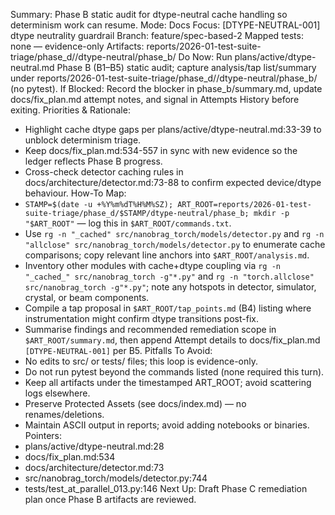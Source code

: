 Summary: Phase B static audit for dtype-neutral cache handling so determinism work can resume.
Mode: Docs
Focus: [DTYPE-NEUTRAL-001] dtype neutrality guardrail
Branch: feature/spec-based-2
Mapped tests: none — evidence-only
Artifacts: reports/2026-01-test-suite-triage/phase_d/<STAMP>/dtype-neutral/phase_b/
Do Now: Run plans/active/dtype-neutral.md Phase B (B1–B5) static audit; capture analysis/tap list/summary under reports/2026-01-test-suite-triage/phase_d/<STAMP>/dtype-neutral/phase_b/ (no pytest).
If Blocked: Record the blocker in phase_b/summary.md, update docs/fix_plan.md attempt notes, and signal in Attempts History before exiting.
Priorities & Rationale:
- Highlight cache dtype gaps per plans/active/dtype-neutral.md:33-39 to unblock determinism triage.
- Keep docs/fix_plan.md:534-557 in sync with new evidence so the ledger reflects Phase B progress.
- Cross-check detector caching rules in docs/architecture/detector.md:73-88 to confirm expected device/dtype behaviour.
How-To Map:
- `STAMP=$(date -u +%Y%m%dT%H%M%SZ); ART_ROOT=reports/2026-01-test-suite-triage/phase_d/$STAMP/dtype-neutral/phase_b; mkdir -p "$ART_ROOT"` — log this in `$ART_ROOT/commands.txt`.
- Use `rg -n "_cached" src/nanobrag_torch/models/detector.py` and `rg -n "allclose" src/nanobrag_torch/models/detector.py` to enumerate cache comparisons; copy relevant line anchors into `$ART_ROOT/analysis.md`.
- Inventory other modules with cache+dtype coupling via `rg -n "_cached_" src/nanobrag_torch -g"*.py"` and `rg -n "torch.allclose" src/nanobrag_torch -g"*.py"`; note any hotspots in detector, simulator, crystal, or beam components.
- Compile a tap proposal in `$ART_ROOT/tap_points.md` (B4) listing where instrumentation might confirm dtype transitions post-fix.
- Summarise findings and recommended remediation scope in `$ART_ROOT/summary.md`, then append Attempt details to docs/fix_plan.md `[DTYPE-NEUTRAL-001]` per B5.
Pitfalls To Avoid:
- No edits to src/ or tests/ files; this loop is evidence-only.
- Do not run pytest beyond the commands listed (none required this turn).
- Keep all artifacts under the timestamped ART_ROOT; avoid scattering logs elsewhere.
- Preserve Protected Assets (see docs/index.md) — no renames/deletions.
- Maintain ASCII output in reports; avoid adding notebooks or binaries.
Pointers:
- plans/active/dtype-neutral.md:28
- docs/fix_plan.md:534
- docs/architecture/detector.md:73
- src/nanobrag_torch/models/detector.py:744
- tests/test_at_parallel_013.py:146
Next Up: Draft Phase C remediation plan once Phase B artifacts are reviewed.
